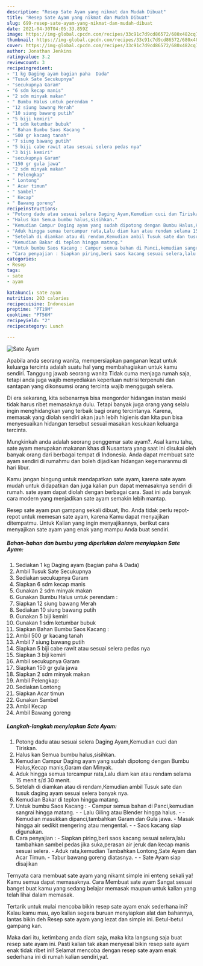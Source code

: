 ```yaml
---
description: "Resep Sate Ayam yang nikmat dan Mudah Dibuat"
title: "Resep Sate Ayam yang nikmat dan Mudah Dibuat"
slug: 699-resep-sate-ayam-yang-nikmat-dan-mudah-dibuat
date: 2021-04-30T04:05:33.859Z
image: https://img-global.cpcdn.com/recipes/33c91c7d9cd86572/680x482cq70/sate-ayam-foto-resep-utama.jpg
thumbnail: https://img-global.cpcdn.com/recipes/33c91c7d9cd86572/680x482cq70/sate-ayam-foto-resep-utama.jpg
cover: https://img-global.cpcdn.com/recipes/33c91c7d9cd86572/680x482cq70/sate-ayam-foto-resep-utama.jpg
author: Jonathan Jenkins
ratingvalue: 3.2
reviewcount: 3
recipeingredient:
- "1 kg Daging ayam bagian paha  Dada"
- "Tusuk Sate Secukupnya"
- "secukupnya Garam"
- "6 sdm kecap manis"
- "2 sdm minyak makan"
- " Bumbu Halus untuk perendam "
- "12 siung bawang Merah"
- "10 siung bawang putih"
- "5 biji kemiri"
- "1 sdm ketumbar bubuk"
- " Bahan Bumbu Saos Kacang "
- "500 gr kacang tanah"
- "7 siung bawang putih"
- "5 biji cabe rawit atau sesuai selera pedas nya"
- "3 biji kemiri"
- "secukupnya Garam"
- "150 gr gula jawa"
- "2 sdm minyak makan"
- " Pelengkap"
- " Lontong"
- " Acar timun"
- " Sambel"
- " Kecap"
- " Bawang goreng"
recipeinstructions:
- "Potong dadu atau sesuai selera Daging Ayam,Kemudian cuci dan Tiriskan."
- "Halus kan Semua bumbu halus,sisihkan."
- "Kemudian Campur Daging ayam yang sudah dipotong dengan Bumbu Halus,Kecap manis,Garam dan Minyak."
- "Aduk hingga semua tercampur rata,Lalu diam kan atau rendam selama 15 menit s/d 30 menit."
- "Setelah di diamkan atau di rendam,Kemudian ambil Tusuk sate dan tusuk daging ayam sesuai selera banyak nya."
- "Kemudian Bakar di teplon hingga matang."
- "Untuk bumbu Saos Kacang : Campur semua bahan di Panci,kemudian sangrai hingga matang.  Lalu Giling atau Blender hingga halus.  Kemudian masukkan dipanci,tambahkan Garam dan Gula jawa. Masak hingga air sedikit mengering atau mengental.  Saos kacang siap digunakan."
- "Cara penyajian : Siapkan piring,beri saos kacang sesuai selera,lalu tambahkan sambel pedas jika suka,perasan air jeruk dan kecap manis sesuai selera. Aduk rata,kemudian Tambahkan Lontong,Sate Ayam dan Acar Timun. Tabur bawang goreng diatasnya.  Sate Ayam siap disajikan"
categories:
- Resep
tags:
- sate
- ayam

katakunci: sate ayam 
nutrition: 203 calories
recipecuisine: Indonesian
preptime: "PT19M"
cooktime: "PT56M"
recipeyield: "2"
recipecategory: Lunch

---
```



![Sate Ayam](https://img-global.cpcdn.com/recipes/33c91c7d9cd86572/680x482cq70/sate-ayam-foto-resep-utama.jpg)

Apabila anda seorang wanita, mempersiapkan panganan lezat untuk keluarga tercinta adalah suatu hal yang membahagiakan untuk kamu sendiri. Tanggung jawab seorang  wanita Tidak cuma menjaga rumah saja, tetapi anda juga wajib menyediakan keperluan nutrisi terpenuhi dan santapan yang dikonsumsi orang tercinta wajib menggugah selera.

Di era  sekarang, kita sebenarnya bisa mengorder hidangan instan meski tidak harus ribet memasaknya dulu. Tetapi banyak juga orang yang selalu ingin menghidangkan yang terbaik bagi orang tercintanya. Karena, memasak yang diolah sendiri akan jauh lebih higienis dan kita pun bisa menyesuaikan hidangan tersebut sesuai masakan kesukaan keluarga tercinta. 



Mungkinkah anda adalah seorang penggemar sate ayam?. Asal kamu tahu, sate ayam merupakan makanan khas di Nusantara yang saat ini disukai oleh banyak orang dari berbagai tempat di Indonesia. Anda dapat membuat sate ayam sendiri di rumahmu dan boleh dijadikan hidangan kegemaranmu di hari libur.

Kamu jangan bingung untuk mendapatkan sate ayam, karena sate ayam mudah untuk didapatkan dan juga kalian pun dapat memasaknya sendiri di rumah. sate ayam dapat diolah dengan berbagai cara. Saat ini ada banyak cara modern yang menjadikan sate ayam semakin lebih mantap.

Resep sate ayam pun gampang sekali dibuat, lho. Anda tidak perlu repot-repot untuk memesan sate ayam, karena Kamu dapat menyajikan ditempatmu. Untuk Kalian yang ingin menyajikannya, berikut cara menyajikan sate ayam yang enak yang mampu Anda buat sendiri.

<!--inarticleads1-->

##### Bahan-bahan dan bumbu yang diperlukan dalam menyiapkan Sate Ayam:

1. Sediakan 1 kg Daging ayam (bagian paha &amp; Dada)
1. Ambil Tusuk Sate Secukupnya
1. Sediakan secukupnya Garam
1. Siapkan 6 sdm kecap manis
1. Gunakan 2 sdm minyak makan
1. Gunakan  Bumbu Halus untuk perendam :
1. Siapkan 12 siung bawang Merah
1. Sediakan 10 siung bawang putih
1. Gunakan 5 biji kemiri
1. Gunakan 1 sdm ketumbar bubuk
1. Siapkan  Bahan Bumbu Saos Kacang :
1. Ambil 500 gr kacang tanah
1. Ambil 7 siung bawang putih
1. Siapkan 5 biji cabe rawit atau sesuai selera pedas nya
1. Siapkan 3 biji kemiri
1. Ambil secukupnya Garam
1. Siapkan 150 gr gula jawa
1. Siapkan 2 sdm minyak makan
1. Ambil  Pelengkap:
1. Sediakan  Lontong
1. Siapkan  Acar timun
1. Gunakan  Sambel
1. Ambil  Kecap
1. Ambil  Bawang goreng




<!--inarticleads2-->

##### Langkah-langkah menyiapkan Sate Ayam:

1. Potong dadu atau sesuai selera Daging Ayam,Kemudian cuci dan Tiriskan.
1. Halus kan Semua bumbu halus,sisihkan.
1. Kemudian Campur Daging ayam yang sudah dipotong dengan Bumbu Halus,Kecap manis,Garam dan Minyak.
1. Aduk hingga semua tercampur rata,Lalu diam kan atau rendam selama 15 menit s/d 30 menit.
1. Setelah di diamkan atau di rendam,Kemudian ambil Tusuk sate dan tusuk daging ayam sesuai selera banyak nya.
1. Kemudian Bakar di teplon hingga matang.
1. Untuk bumbu Saos Kacang : - Campur semua bahan di Panci,kemudian sangrai hingga matang. -  - Lalu Giling atau Blender hingga halus. -  - Kemudian masukkan dipanci,tambahkan Garam dan Gula jawa. - Masak hingga air sedikit mengering atau mengental. -  - Saos kacang siap digunakan.
1. Cara penyajian : - Siapkan piring,beri saos kacang sesuai selera,lalu tambahkan sambel pedas jika suka,perasan air jeruk dan kecap manis sesuai selera. - Aduk rata,kemudian Tambahkan Lontong,Sate Ayam dan Acar Timun. - Tabur bawang goreng diatasnya. -  - Sate Ayam siap disajikan




Ternyata cara membuat sate ayam yang nikamt simple ini enteng sekali ya! Kamu semua dapat memasaknya. Cara Membuat sate ayam Sangat sesuai banget buat kamu yang sedang belajar memasak maupun untuk kalian yang telah lihai dalam memasak.

Tertarik untuk mulai mencoba bikin resep sate ayam enak sederhana ini? Kalau kamu mau, ayo kalian segera buruan menyiapkan alat dan bahannya, lantas bikin deh Resep sate ayam yang lezat dan simple ini. Betul-betul gampang kan. 

Maka dari itu, ketimbang anda diam saja, maka kita langsung saja buat resep sate ayam ini. Pasti kalian tak akan menyesal bikin resep sate ayam enak tidak ribet ini! Selamat mencoba dengan resep sate ayam enak sederhana ini di rumah kalian sendiri,ya!.

